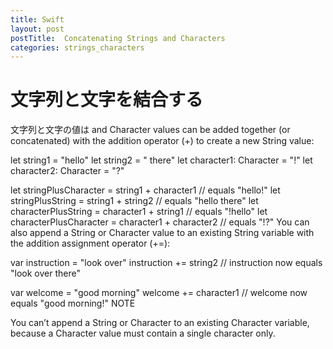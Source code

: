 ```yaml
---
title: Swift
layout: post
postTitle:  Concatenating Strings and Characters
categories: strings_characters
---
```


文字列と文字を結合する
==============================

文字列と文字の値は and Character values can be added together (or concatenated) with the addition operator (+) to create a new String value:

let string1 = "hello"
let string2 = " there"
let character1: Character = "!"
let character2: Character = "?"
 
let stringPlusCharacter = string1 + character1        // equals "hello!"
let stringPlusString = string1 + string2              // equals "hello there"
let characterPlusString = character1 + string1        // equals "!hello"
let characterPlusCharacter = character1 + character2  // equals "!?"
You can also append a String or Character value to an existing String variable with the addition assignment operator (+=):

var instruction = "look over"
instruction += string2
// instruction now equals "look over there"
 
var welcome = "good morning"
welcome += character1
// welcome now equals "good morning!"
NOTE

You can’t append a String or Character to an existing Character variable, because a Character value must contain a single character only.